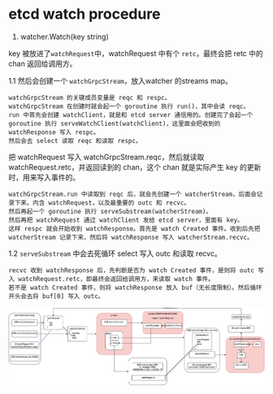 etcd watch procedure
===
1. watcher.Watch(key string)

key 被放进了`watchRequest`中，watchRequest 中有个 `retc`，最终会把 retc 中的 chan 返回给调用方。

1.1 然后会创建一个 `watchGrpcStream`，放入watcher 的streams map。

    watchGrpcStream 的关键成员变量是 reqc 和 respc。
    watchGrpcStream 在创建时就会起一个 goroutine 执行 run()，其中会读 reqc。
    run 中首先会创建 watchClient，就是和 etcd server 通信用的。创建完了会起一个 goroutine 执行 serveWatchClient(watchClient)，这里面会把收到的 watchResponse 写入 respc。
    然后会去 select 读取 reqc 和读取 respc。

把 watchRequest 写入 watchGrpcStream.reqc，然后就读取 watchRequest.retc，并返回读到的 chan，这个 chan 就是实际产生 key 的更新时，用来写入事件的。

    watchGrpcStream.run 中读取到 reqc 后，就会先创建一个 watcherStream，后面会记录下来。内含 watchRequest，以及最重要的 outc 和 recvc。
    然后再起一个 goroutine 执行 serveSubstream(watcherStream)。
    然后再把 watchRequest 通过 watchClient 发给 etcd server，里面有 key。
    这样 respc 就会开始收到 watchResponse。首先是 watch Created 事件。收到后先把 watcherStream 记录下来，然后将 watchResponse 写入 watcherStream.recvc。

1.2 `serveSubstream` 中会去死循环 select 写入 outc 和读取 recvc。

    recvc 收到 watchResponse 后，先判断是否为 watch Created 事件，是则将 outc 写入 watchRequest.retc，即最终会返回给调用方，来读取 watch 事件。
    若不是 watch Created 事件，则将 watchResponse 放入 buf（无长度限制）。然后循环开头会去将 buf[0] 写入 outc。



![etcd-watch-analysis](etcd-watch-analysis.png)
